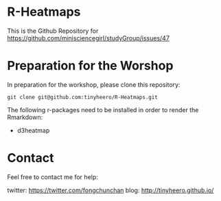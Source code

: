 # R-Heatmaps

This is the Github Repository for https://github.com/minisciencegirl/studyGroup/issues/47

# Preparation for the Worshop

In preparation for the workshop, please clone this repository:

```
git clone git@github.com:tinyheero/R-Heatmaps.git
```

The following r-packages need to be installed in order to render the Rmarkdown:

* d3heatmap

# Contact

Feel free to contact me for help:

twitter: https://twitter.com/fongchunchan
blog: http://tinyheero.github.io/
